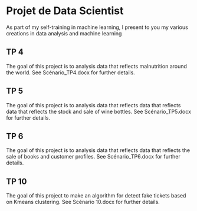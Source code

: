 # Projet de Data Scientist

As part of my self-training in machine learning, I present to you my various creations in data analysis and machine learning

## TP 4

The goal of this project is to analysis data that reflects malnutrition around the world. See Scénario_TP4.docx for further details.

## TP 5

The goal of this project is to analysis data that reflects data that reflects data that reflects the stock and sale of wine bottles. See Scénario_TP5.docx for further details.

## TP 6

The goal of this project is to analysis data that reflects data that reflects the sale of books and customer profiles. See Scénario_TP6.docx for further details.

## TP 10

The goal of this project to make an algorithm for detect fake tickets based on Kmeans clustering. See Scénario 10.docx for further details.

